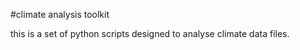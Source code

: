 #climate analysis toolkit

this is a set of python scripts designed to analyse climate data files.

